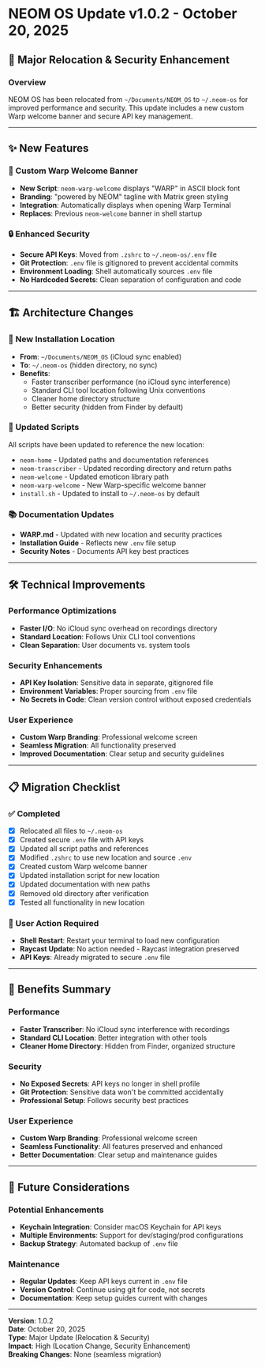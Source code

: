# NEOM OS Update v1.0.2 - October 20, 2025

## 🚀 Major Relocation & Security Enhancement

### Overview
NEOM OS has been relocated from `~/Documents/NEOM_OS` to `~/.neom-os` for improved performance and security. This update includes a new custom Warp welcome banner and secure API key management.

---

## ✨ New Features

### 🎨 Custom Warp Welcome Banner
- **New Script**: `neom-warp-welcome` displays "WARP" in ASCII block font
- **Branding**: "powered by NEOM" tagline with Matrix green styling
- **Integration**: Automatically displays when opening Warp Terminal
- **Replaces**: Previous `neom-welcome` banner in shell startup

### 🔒 Enhanced Security
- **Secure API Keys**: Moved from `.zshrc` to `~/.neom-os/.env` file
- **Git Protection**: `.env` file is gitignored to prevent accidental commits
- **Environment Loading**: Shell automatically sources `.env` file
- **No Hardcoded Secrets**: Clean separation of configuration and code

---

## 🏗️ Architecture Changes

### 📁 New Installation Location
- **From**: `~/Documents/NEOM_OS` (iCloud sync enabled)
- **To**: `~/.neom-os` (hidden directory, no sync)
- **Benefits**: 
  - Faster transcriber performance (no iCloud sync interference)
  - Standard CLI tool location following Unix conventions
  - Cleaner home directory structure
  - Better security (hidden from Finder by default)

### 🔧 Updated Scripts
All scripts have been updated to reference the new location:
- `neom-home` - Updated paths and documentation references
- `neom-transcriber` - Updated recording directory and return paths
- `neom-welcome` - Updated emoticon library path
- `neom-warp-welcome` - New Warp-specific welcome banner
- `install.sh` - Updated to install to `~/.neom-os` by default

### 📚 Documentation Updates
- **WARP.md** - Updated with new location and security practices
- **Installation Guide** - Reflects new `.env` file setup
- **Security Notes** - Documents API key best practices

---

## 🛠️ Technical Improvements

### Performance Optimizations
- **Faster I/O**: No iCloud sync overhead on recordings directory
- **Standard Location**: Follows Unix CLI tool conventions
- **Clean Separation**: User documents vs. system tools

### Security Enhancements
- **API Key Isolation**: Sensitive data in separate, gitignored file
- **Environment Variables**: Proper sourcing from `.env` file
- **No Secrets in Code**: Clean version control without exposed credentials

### User Experience
- **Custom Warp Branding**: Professional welcome screen
- **Seamless Migration**: All functionality preserved
- **Improved Documentation**: Clear setup and security guidelines

---

## 📋 Migration Checklist

### ✅ Completed
- [x] Relocated all files to `~/.neom-os`
- [x] Created secure `.env` file with API keys
- [x] Updated all script paths and references
- [x] Modified `.zshrc` to use new location and source `.env`
- [x] Created custom Warp welcome banner
- [x] Updated installation script for new location
- [x] Updated documentation with new paths
- [x] Removed old directory after verification
- [x] Tested all functionality in new location

### 🔄 User Action Required
- **Shell Restart**: Restart your terminal to load new configuration
- **Raycast Update**: No action needed - Raycast integration preserved
- **API Keys**: Already migrated to secure `.env` file

---

## 🎯 Benefits Summary

### Performance
- **Faster Transcriber**: No iCloud sync interference with recordings
- **Standard CLI Location**: Better integration with other tools
- **Cleaner Home Directory**: Hidden from Finder, organized structure

### Security
- **No Exposed Secrets**: API keys no longer in shell profile
- **Git Protection**: Sensitive data won't be committed accidentally
- **Professional Setup**: Follows security best practices

### User Experience
- **Custom Warp Branding**: Professional welcome screen
- **Seamless Functionality**: All features preserved and enhanced
- **Better Documentation**: Clear setup and maintenance guides

---

## 🔮 Future Considerations

### Potential Enhancements
- **Keychain Integration**: Consider macOS Keychain for API keys
- **Multiple Environments**: Support for dev/staging/prod configurations
- **Backup Strategy**: Automated backup of `.env` file

### Maintenance
- **Regular Updates**: Keep API keys current in `.env` file
- **Version Control**: Continue using git for code, not secrets
- **Documentation**: Keep setup guides current with changes

---

**Version**: 1.0.2  
**Date**: October 20, 2025  
**Type**: Major Update (Relocation & Security)  
**Impact**: High (Location Change, Security Enhancement)  
**Breaking Changes**: None (seamless migration)

